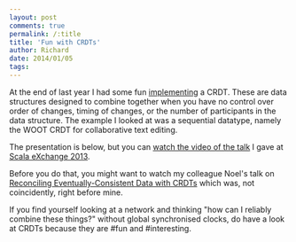 ```yaml
---
layout: post
comments: true
permalink: /:title
title: 'Fun with CRDTs'
author: Richard
date: 2014/01/05
tags:
---
```


At the end of last year I had some fun [implementing](https://bitbucket.org/d6y/woot) a CRDT. These are data structures designed to combine together when you have no control over order of changes, timing of changes, or the number of participants in the data structure. The example I looked at was a sequential datatype, namely the WOOT CRDT for collaborative text editing.

The presentation is below, but you can [watch the video of the talk](http://skillsmatter.com/podcast/scala/woot-for-scala-javascript-and-lift) I gave at [Scala eXchange 2013](http://skillsmatter.com/event/scala/scala-exchange-2013). 

<script async="async" class="speakerdeck-embed" data-id="2f9659803e480131084a06af3ff5da10" data-ratio="1.33333333333333" src="//speakerdeck.com/assets/embed.js">
</script>

Before you do that, you might want to watch my colleague Noel's talk on [Reconciling Eventually-Consistent Data with CRDTs](http://skillsmatter.com/podcast/scala/how-do-we-reconcile-eventually-consistent-data) which was, not coincidently, right before mine.

If you find yourself looking at a network and thinking "how can I reliably combine these things?" without global synchronised clocks, do have a look at CRDTs because they are #fun and #interesting.




